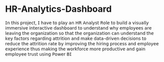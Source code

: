 # HR-Analytics-Dashboard
𝖨𝗇 𝗍𝗁𝗂𝗌 𝗉𝗋𝗈𝗃𝖾𝖼𝗍, 𝖨 𝗁𝖺𝗏𝖾 𝗍𝗈 𝗉𝗅𝖺𝗒 𝖺𝗇 𝖧𝖱 𝖠𝗇𝖺𝗅𝗒𝗌𝗍 𝖱𝗈𝗅𝖾 𝗍𝗈 𝖻𝗎𝗂𝗅𝖽 𝖺 𝗏𝗂𝗌𝗎𝖺𝗅𝗅𝗒 𝗂𝗆𝗆𝖾𝗋𝗌𝗂𝗏𝖾 𝗂𝗇𝗍𝖾𝗋𝖺𝖼𝗍𝗂𝗏𝖾 𝖽𝖺𝗌𝗁𝖻𝗈𝖺𝗋𝖽 𝗍𝗈 𝗎𝗇𝖽𝖾𝗋𝗌𝗍𝖺𝗇𝖽 𝗐𝗁𝗒 𝖾𝗆𝗉𝗅𝗈𝗒𝖾𝖾𝗌 𝖺𝗋𝖾 𝗅𝖾𝖺𝗏𝗂𝗇𝗀 𝗍𝗁𝖾 𝗈𝗋𝗀𝖺𝗇𝗂𝗓𝖺𝗍𝗂𝗈𝗇 𝗌𝗈 𝗍𝗁𝖺𝗍 𝗍𝗁𝖾 𝗈𝗋𝗀𝖺𝗇𝗂𝗓𝖺𝗍𝗂𝗈𝗇 𝖼𝖺𝗇 𝗎𝗇𝖽𝖾𝗋𝗌𝗍𝖺𝗇𝖽 𝗍𝗁𝖾 𝗄𝖾𝗒 𝖿𝖺𝖼𝗍𝗈𝗋𝗌 𝗋𝖾𝗀𝖺𝗋𝖽𝗂𝗇𝗀 𝖺𝗍𝗍𝗋𝗂𝗍𝗂𝗈𝗇 𝖺𝗇𝖽 𝗆𝖺𝗄𝖾 𝖽𝖺𝗍𝖺-𝖽𝗋𝗂𝗏𝖾𝗇 𝖽𝖾𝖼𝗂𝗌𝗂𝗈𝗇𝗌 𝗍𝗈 𝗋𝖾𝖽𝗎𝖼𝖾 𝗍𝗁𝖾 𝖺𝗍𝗍𝗋𝗂𝗍𝗂𝗈𝗇 𝗋𝖺𝗍𝖾 𝖻𝗒 𝗂𝗆𝗉𝗋𝗈𝗏𝗂𝗇𝗀 𝗍𝗁𝖾 𝗁𝗂𝗋𝗂𝗇𝗀 𝗉𝗋𝗈𝖼𝖾𝗌𝗌 𝖺𝗇𝖽 𝖾𝗆𝗉𝗅𝗈𝗒𝖾𝖾 𝖾𝗑𝗉𝖾𝗋𝗂𝖾𝗇𝖼𝖾 𝗍𝗁𝗎𝗌 𝗆𝖺𝗄𝗂𝗇𝗀 𝗍𝗁𝖾 𝗐𝗈𝗋𝗄𝖿𝗈𝗋𝖼𝖾 𝗆𝗈𝗋𝖾 𝗉𝗋𝗈𝖽𝗎𝖼𝗍𝗂𝗏𝖾 𝖺𝗇𝖽 𝗀𝖺𝗂𝗇 𝖾𝗆𝗉𝗅𝗈𝗒𝖾𝖾 𝗍𝗋𝗎𝗌𝗍 𝗎𝗌𝗂𝗇𝗀 𝖯𝗈𝗐𝖾𝗋 𝖡𝖨

